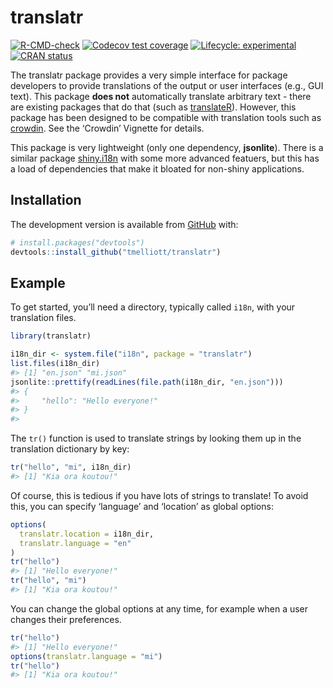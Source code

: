 
<!-- README.md is generated from README.Rmd. Please edit that file -->

# translatr

<!-- badges: start -->

[![R-CMD-check](https://github.com/tmelliott/translatr/actions/workflows/R-CMD-check.yaml/badge.svg)](https://github.com/tmelliott/translatr/actions/workflows/R-CMD-check.yaml)
[![Codecov test
coverage](https://codecov.io/gh/tmelliott/translatr/branch/main/graph/badge.svg)](https://codecov.io/gh/tmelliott/translatr?branch=develop)
[![Lifecycle:
experimental](https://img.shields.io/badge/lifecycle-experimental-orange.svg)](https://lifecycle.r-lib.org/articles/stages.html#experimental)
[![CRAN
status](https://www.r-pkg.org/badges/version/translatr)](https://CRAN.R-project.org/package=translatr)

<!-- badges: end -->

The translatr package provides a very simple interface for package
developers to provide translations of the output or user interfaces
(e.g., GUI text). This package **does not** automatically translate
arbitrary text - there are existing packages that do that (such as
[translateR](https://cran.r-project.org/web/packages/translateR/)).
However, this package has been designed to be compatible with
translation tools such as [crowdin](https://crowdin.com). See the
‘Crowdin’ Vignette for details.

This package is very lightweight (only one dependency, **jsonlite**).
There is a similar package
[shiny.i18n](https://github.com/Appsilon/shiny.i18n) with some more
advanced featuers, but this has a load of dependencies that make it
bloated for non-shiny applications.

## Installation

<!--
You can install the released version of translatr from [CRAN](https://CRAN.R-project.org) with:

``` r
# install.packages("translatr")
``` -->

The development version is available from [GitHub](https://github.com/)
with:

``` r
# install.packages("devtools")
devtools::install_github("tmelliott/translatr")
```

## Example

To get started, you’ll need a directory, typically called `i18n`, with
your translation files.

``` r
library(translatr)

i18n_dir <- system.file("i18n", package = "translatr")
list.files(i18n_dir)
#> [1] "en.json" "mi.json"
jsonlite::prettify(readLines(file.path(i18n_dir, "en.json")))
#> {
#>     "hello": "Hello everyone!"
#> }
#> 
```

The `tr()` function is used to translate strings by looking them up in
the translation dictionary by key:

``` r
tr("hello", "mi", i18n_dir)
#> [1] "Kia ora koutou!"
```

Of course, this is tedious if you have lots of strings to translate\! To
avoid this, you can specify ‘language’ and ‘location’ as global options:

``` r
options(
  translatr.location = i18n_dir,
  translatr.language = "en"
)
tr("hello")
#> [1] "Hello everyone!"
tr("hello", "mi")
#> [1] "Kia ora koutou!"
```

You can change the global options at any time, for example when a user
changes their preferences.

``` r
tr("hello")
#> [1] "Hello everyone!"
options(translatr.language = "mi")
tr("hello")
#> [1] "Kia ora koutou!"
```
